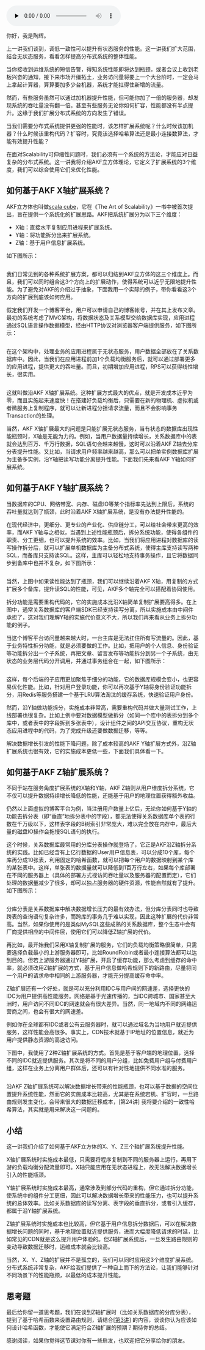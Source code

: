 <audio id="audio" title="21 | AKF立方体：怎样通过可扩展性来提高性能？" controls="" preload="none"><source id="mp3" src="https://static001.geekbang.org/resource/audio/41/0d/415yy34cdbfd00e6df7a974e24d5a70d.mp3"></audio>

你好，我是陶辉。

上一讲我们谈到，调低一致性可以提升有状态服务的性能。这一讲我们扩大范围，结合无状态服务，看看怎样提高分布式系统的整体性能。

当你接收到运维系统的短信告警，得知系统性能即将达到瓶颈，或者会议上收到老板兴奋的通知，接下来市场开缰拓土，业务访问量将要上一个大台阶时，一定会马上拿起计算器，算算要加多少台机器，系统才能扛得住新增的流量。

然而，有些服务虽然可以通过加机器提升性能，但可能你加了一倍的服务器，却发现系统的吞吐量没有翻一倍。甚至有些服务无论你如何扩容，性能都没有半点提升。这缘于我们扩展分布式系统的方向发生了错误。

当我们需要分布式系统提供更强的性能时，该怎样扩展系统呢？什么时候该加机器？什么时候该重构代码？扩容时，究竟该选择哈希算法还是最小连接数算法，才能有效提升性能？

在面对Scalability可伸缩性问题时，我们必须有一个系统的方法论，才能应对日益复杂的分布式系统。这一讲我将介绍AKF立方体理论，它定义了扩展系统的3个维度，我们可以综合使用它们来优化性能。

## 如何基于AKF X轴扩展系统？

AKF立方体也叫做[scala cube](https://en.wikipedia.org/wiki/Scale_cube)，它在《The Art of Scalability》一书中被首次提出，旨在提供一个系统化的扩展思路。AKF把系统扩展分为以下三个维度：

- X轴：直接水平复制应用进程来扩展系统。
- Y轴：将功能拆分出来扩展系统。
- Z轴：基于用户信息扩展系统。

如下图所示：

<img src="https://static001.geekbang.org/resource/image/61/aa/61633c7e7679fd10b915494b72abb3aa.jpg" alt="">

我们日常见到的各种系统扩展方案，都可以归结到AKF立方体的这三个维度上。而且，我们可以同时组合这3个方向上的扩展动作，使得系统可以近乎无限地提升性能。为了避免对AKF的介绍过于抽象，下面我用一个实际的例子，带你看看这3个方向的扩展到底该如何应用。

假定我们开发一个博客平台，用户可以申请自己的博客帐号，并在其上发布文章。最初的系统考虑了MVC架构，将数据状态及关系模型交给数据库实现，应用进程通过SQL语言操作数据模型，经由HTTP协议对浏览器客户端提供服务，如下图所示：

<img src="https://static001.geekbang.org/resource/image/cd/e0/cda814dcfca8820c81024808fe96b1e0.jpg" alt="">

在这个架构中，处理业务的应用进程属于无状态服务，用户数据全部放在了关系数据库中。因此，当我们在应用进程前加1个负载均衡服务后，就可以通过部署更多的应用进程，提供更大的吞吐量。而且，初期增加应用进程，RPS可以获得线性增长，很实用。

<img src="https://static001.geekbang.org/resource/image/d7/62/d7f75f3f5a5e6f8a07b1c47501606962.png" alt="">

这就叫做沿AKF X轴扩展系统。这种扩展方式最大的优点，就是开发成本近乎为零，而且实施起来速度快！在搭建好负载均衡后，只需要在新的物理机、虚拟机或者微服务上复制程序，就可以让新进程分担请求流量，而且不会影响事务Transaction的处理。

当然，AKF X轴扩展最大的问题是只能扩展无状态服务，当有状态的数据库出现性能瓶颈时，X轴是无能为力的。例如，当用户数据量持续增长，关系数据库中的表就会达到百万、千万行数据，SQL语句会越来越慢，这时可以沿着AKF Z轴去分库分表提升性能。又比如，当请求用户频率越来越高，那么可以把单实例数据库扩展为主备多实例，沿Y轴把读写功能分离提升性能。下面我们先来看AKF Y轴如何扩展系统。

## 如何基于AKF Y轴扩展系统？

当数据库的CPU、网络带宽、内存、磁盘IO等某个指标率先达到上限后，系统的吞吐量就达到了瓶颈，此时沿着AKF X轴扩展系统，是没有办法提升性能的。

在现代经济中，更细分、更专业的产业化、供应链分工，可以给社会带来更高的效率，而AKF Y轴与之相似，当遇到上述性能瓶颈后，拆分系统功能，使得各组件的职责、分工更细，也可以提升系统的效率。比如，当我们将应用进程对数据库的读写操作拆分后，就可以扩展单机数据库为主备分布式系统，使得主库支持读写两种SQL，而备库只支持读SQL。这样，主库可以轻松地支持事务操作，且它将数据同步到备库中也并不复杂，如下图所示：

<img src="https://static001.geekbang.org/resource/image/86/74/865885bb7213e62b8e1b715d85c9a974.png" alt="">

当然，上图中如果读性能达到了瓶颈，我们可以继续沿着AKF X轴，用复制的方式扩展多个备库，提升读SQL的性能，可见，AKF多个轴完全可以搭配着协同使用。

拆分功能是需要重构代码的，它的实施成本比沿X轴简单复制扩展要高得多。在上图中，通常关系数据库的客户端SDK已经支持读写分离，所以实施成本由中间件承担了，这对我们理解Y轴的实施代价意义不大，所以我们再来看从业务上拆分功能的例子。

当这个博客平台访问量越来越大时，一台主库是无法扛住所有写流量的。因此，基于业务特性拆分功能，就是必须要做的工作。比如，把用户的个人信息、身份验证等功能拆分出一个子系统，再把文章、留言发布等功能拆分到另一个子系统，由无状态的业务层代码分开调用，并通过事务组合在一起，如下图所示：

<img src="https://static001.geekbang.org/resource/image/3b/af/3bba7bc19965bb9b01c058e67a6471af.png" alt="">

这样，每个后端的子应用更加聚焦于细分的功能，它的数据库规模会变小，也更容易优化性能。比如，针对用户登录功能，你可以再次基于Y轴将身份验证功能拆分，用Redis等服务搭建一个基于LRU算法淘汰的缓存系统，快速验证用户身份。

然而，沿Y轴做功能拆分，实施成本非常高，需要重构代码并做大量测试工作，上线部署也很复杂。比如上例中要对数据模型做拆分（如同一个库中的表拆分到多个库中，或者表中的字段拆到多张表中），设计组件之间的API交互协议，重构无状态应用进程中的代码，为了完成升级还要做数据迁移，等等。

解决数据增长引发的性能下降问题，除了成本较高的AKF Y轴扩展方式外，沿Z轴扩展系统也很有效，它的实施成本更低一些，下面我们具体看一下。

## 如何基于AKF Z轴扩展系统？

不同于站在服务角度扩展系统的X轴和Y轴，AKF Z轴则从用户维度拆分系统，它不仅可以提升数据持续增长降低的性能，还能基于用户的地理位置获得额外收益。

仍然以上面虚拟的博客平台为例，当注册用户数量上亿后，无论你如何基于Y轴的功能去拆分表（即“垂直”地拆分表中的字段），都无法使得关系数据库单个表的行数在千万级以下，这样表字段的B树索引非常庞大，难以完全放在内存中，最后大量的磁盘IO操作会拖慢SQL语句的执行。

这个时候，关系数据库最常用的分库分表操作就登场了，它正是AKF沿Z轴拆分系统的实践。比如已经含有上亿行数据的User用户信息表，可以分成10个库，每个库再分成10张表，利用固定的哈希函数，就可以把每个用户的数据映射到某个库的某张表中。这样，单张表的数据量就可以降低到1百万行左右，如果每个库部署在不同的服务器上（具体的部署方式视访问吞吐量以及服务器的配置而定），它们处理的数据量减少了很多，却可以独占服务器的硬件资源，性能自然就有了提升。如下图所示：

<img src="https://static001.geekbang.org/resource/image/dc/83/dc9e29827c26f89ff3459b5c99313583.png" alt="">

分库分表是关系数据库中解决数据增长压力的最有效办法，但分库分表同时也导致跨表的查询语句复杂许多，而跨库的事务几乎难以实现，因此这种扩展的代价非常高。当然，如果你使用的是类似MySQL这些成熟的关系数据库，整个生态中会有厂商提供相应的中间件层，使用它们可以降低Z轴扩展的代价。

再比如，最开始我们采用X轴复制扩展的服务，它们的负载均衡策略很简单，只需要选择负载最小的上游服务器即可，比如RoundRobin或者最小连接算法都可以达到目的。但若上游服务器通过Y轴扩展，开启了缓存功能，那么考虑到缓存的命中率，就必须改用Z轴扩展的方式，基于用户信息做哈希规则下的新路由，尽量将同一个用户的请求命中相同的上游服务器，才能充分提高缓存命中率。

Z轴扩展还有一个好处，就是可以充分利用IDC与用户间的网速差，选择更快的IDC为用户提供高性能服务。网络是基于光速传播的，当IDC跨城市、国家甚至大洲时，用户访问不同IDC的网速就会有很大差异。当然，同一地域内不同的网络运营商之间，也会有很大的网速差。

例如你在全球都有IDC或者公有云服务器时，就可以通过域名为当地用户就近提供服务，这样性能会高很多。事实上，CDN技术就基于IP地址的位置信息，就近为用户提供静态资源的高速访问。

下图中，我使用了2种Z轴扩展系统的方式。首先是基于客户端的地理位置，选择不同的IDC就近提供服务。其次是将不同的用户分组，比如免费用户组与付费用户组，这样在业务上分离用户群体后，还可以有针对性地提供不同水准的服务。

<img src="https://static001.geekbang.org/resource/image/35/3b/353d8515d40db25eebee23889a3ecd3b.png" alt="">

沿AKF Z轴扩展系统可以解决数据增长带来的性能瓶颈，也可以基于数据的空间位置提升系统性能，然而它的实施成本比较高，尤其是在系统宕机、扩容时，一旦路由规则发生变化，会带来很大的数据迁移成本，[第24讲] 我将要介绍的一致性哈希算法，其实就是用来解决这一问题的。

## 小结

这一讲我们介绍了如何基于AKF立方体的X、Y、Z三个轴扩展系统提升性能。

X轴扩展系统时实施成本最低，只需要将程序复制到不同的服务器上运行，再用下游的负载均衡分配流量即可。X轴只能应用在无状态进程上，故无法解决数据增长引入的性能瓶颈。

Y轴扩展系统时实施成本最高，通常涉及到部分代码的重构，但它通过拆分功能，使系统中的组件分工更细，因此可以解决数据增长带来的性能压力，也可以提升系统的总体效率。比如关系数据库的读写分离、表字段的垂直拆分，或者引入缓存，都属于沿Y轴扩展系统。

Z轴扩展系统时实施成本也比较高，但它基于用户信息拆分数据后，可以在解决数据增长问题的同时，基于地理位置就近提供服务，进而大幅度降低请求的时延，比如常见的CDN就是这么提升用户体验的。但Z轴扩展系统后，一旦发生路由规则的变动导致数据迁移时，运维成本就会比较高。

当然，X、Y、Z轴的扩展并不是孤立的，我们可以同时应用这3个维度扩展系统。分布式系统非常复杂，AKF给我们提供了一种自上而下的方法论，让我们能够针对不同场景下的性能瓶颈，以最低的成本提升性能。

## 思考题

最后给你留一道思考题，我们在谈到Z轴扩展时（比如关系数据库的分库分表），提到了基于哈希函数来设置路由规则，请结合[[第3讲]](https://time.geekbang.org/column/article/232351) 的内容，谈谈你认为应该如何设计哈希函数，才能使它满足符合Z轴扩展的预期？期待你的总结。

感谢阅读，如果你觉得这节课对你有一些启发，也欢迎把它分享给你的朋友。
